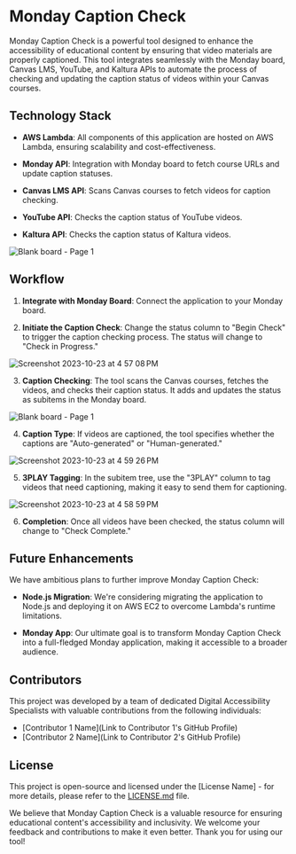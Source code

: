 # Monday Caption Check

Monday Caption Check is a powerful tool designed to enhance the accessibility of educational content by ensuring that video materials are properly captioned. This tool integrates seamlessly with the Monday board, Canvas LMS, YouTube, and Kaltura APIs to automate the process of checking and updating the caption status of videos within your Canvas courses.

## Technology Stack

- **AWS Lambda**: All components of this application are hosted on AWS Lambda, ensuring scalability and cost-effectiveness.

- **Monday API**: Integration with Monday board to fetch course URLs and update caption statuses.

- **Canvas LMS API**: Scans Canvas courses to fetch videos for caption checking.

- **YouTube API**: Checks the caption status of YouTube videos.

- **Kaltura API**: Checks the caption status of Kaltura videos.

![Blank board - Page 1](https://github.com/usu-access/monday-captioncheck/assets/41461773/beffdb8e-c87f-40db-9f6c-610f404bf72c)

## Workflow

1. **Integrate with Monday Board**: Connect the application to your Monday board.

2. **Initiate the Caption Check**: Change the status column to "Begin Check" to trigger the caption checking process. The status will change to "Check in Progress."

![Screenshot 2023-10-23 at 4 57 08 PM](https://github.com/usu-access/monday-captioncheck/assets/41461773/c74bb6f5-0b22-46ce-9564-8d6ad039eec0)

3. **Caption Checking**: The tool scans the Canvas courses, fetches the videos, and checks their caption status. It adds and updates the status as subitems in the Monday board.

![Blank board - Page 1](https://github.com/usu-access/monday-captioncheck/assets/41461773/5e8150ad-5137-4acb-8274-cad31bcd0992)

4. **Caption Type**: If videos are captioned, the tool specifies whether the captions are "Auto-generated" or "Human-generated."

![Screenshot 2023-10-23 at 4 59 26 PM](https://github.com/usu-access/monday-captioncheck/assets/41461773/8c5089aa-d368-411f-a586-1c385c6aadfb)

5. **3PLAY Tagging**: In the subitem tree, use the "3PLAY" column to tag videos that need captioning, making it easy to send them for captioning.

![Screenshot 2023-10-23 at 4 58 59 PM](https://github.com/usu-access/monday-captioncheck/assets/41461773/ca666bd0-c172-43a0-98bd-6112bfd0d58f)

6. **Completion**: Once all videos have been checked, the status column will change to "Check Complete."

## Future Enhancements

We have ambitious plans to further improve Monday Caption Check:

- **Node.js Migration**: We're considering migrating the application to Node.js and deploying it on AWS EC2 to overcome Lambda's runtime limitations.

- **Monday App**: Our ultimate goal is to transform Monday Caption Check into a full-fledged Monday application, making it accessible to a broader audience.

## Contributors

This project was developed by a team of dedicated Digital Accessibility Specialists with valuable contributions from the following individuals:

- [Contributor 1 Name](Link to Contributor 1's GitHub Profile)
- [Contributor 2 Name](Link to Contributor 2's GitHub Profile)

## License

This project is open-source and licensed under the [License Name] - for more details, please refer to the [LICENSE.md](link-to-license-file) file.

We believe that Monday Caption Check is a valuable resource for ensuring educational content's accessibility and inclusivity. We welcome your feedback and contributions to make it even better. Thank you for using our tool!
